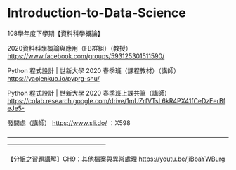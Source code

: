 # Introduction-to-Data-Science
108學年度下學期【資料科學概論】

2020資料科學概論與應用（FB群組）（教授）
https://www.facebook.com/groups/593125301511590/

Python 程式設計 | 世新大學 2020 春季班（課程教材）（講師）
https://yaojenkuo.io/pyprg-shu/

Python 程式設計 | 世新大學 2020 春季班上課共筆（講師）
https://colab.research.google.com/drive/1mUZrfVTsL6kR4PX41fCeDzEerBfeJe5-

發問處（講師）
https://www.sli.do/ ：X598

————————————————————————————————————————————————————

【分組之習題講解】CH9：其他檔案與異常處理
https://youtu.be/jiBbaYWBurg
